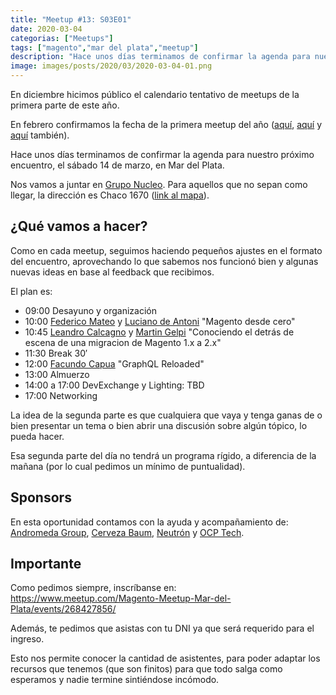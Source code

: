 ```yaml
---
title: "Meetup #13: S03E01"
date: 2020-03-04
categorias: ["Meetups"]
tags: ["magento","mar del plata","meetup"]
description: "Hace unos días terminamos de confirmar la agenda para nuestro próximo encuentro, el sábado 14 de marzo, en Mar del Plata."
image: images/posts/2020/03/2020-03-04-01.png
---
```


En diciembre hicimos público el calendario tentativo de meetups de la primera parte de este año.

En febrero confirmamos la fecha de la primera meetup del año ([aquí](https://twitter.com/holamugar/status/1224405389531406337), [aquí](https://www.instagram.com/p/B8HZ3B1FLu2/) y [aquí](https://www.facebook.com/holamugar/photos/a.2097169317186608/2570334436536758/?type=3&theater) también).

Hace unos días terminamos de confirmar la agenda para nuestro próximo encuentro, el sábado 14 de marzo, en Mar del Plata.

Nos vamos a juntar en [Grupo Nucleo](https://www.gruponucleo.com.ar/). Para aquellos que no sepan como llegar, la dirección es Chaco 1670 ([link al mapa](https://www.google.com/maps/search/?api=1&query=-37.990246%2C-57.564680)).

## ¿Qué vamos a hacer?

Como en cada meetup, seguimos haciendo pequeños ajustes en el formato del encuentro, aprovechando lo que sabemos nos funcionó bien y algunas nuevas ideas en base al feedback que recibimos.

El plan es:

* 09:00 Desayuno y organización
* 10:00 [Federico Mateo](https://www.linkedin.com/in/federico-nicol%C3%A1s-mateo/) y [Luciano de Antoni](https://www.linkedin.com/in/luciano-de-antoni-791a12103/) "Magento desde cero"
* 10:45 [Leandro Calcagno](https://www.linkedin.com/in/leandro-calcagno-7285911a/) y [Martin Gelpi](https://www.linkedin.com/in/martinfg/) "Conociendo el detrás de escena de una migracion de Magento 1.x a 2.x"
* 11:30 Break 30′
* 12:00 [Facundo Capua](https://www.linkedin.com/in/facundocapua/) "GraphQL Reloaded"
* 13:00 Almuerzo
* 14:00 a 17:00 DevExchange y Lighting: TBD
* 17:00 Networking

La idea de la segunda parte es que cualquiera que vaya y tenga ganas de o bien presentar un tema o bien abrir una discusión sobre algún tópico, lo pueda hacer.

Esa segunda parte del día no tendrá un programa rígido, a diferencia de la mañana (por lo cual pedimos un mínimo de puntualidad).

## Sponsors

En esta oportunidad contamos con la ayuda y acompañamiento de: [Andromeda Group](https://andromedalatam.com/), [Cerveza Baum](http://cervezabaum.com/), [Neutrón](https://www.neutron.com.ar/) y [OCP Tech](https://ocp.tech/).

## Importante

Como pedimos siempre, inscríbanse en: https://www.meetup.com/Magento-Meetup-Mar-del-Plata/events/268427856/

Además, te pedimos que asistas con tu DNI ya que será requerido para el ingreso.

Esto nos permite conocer la cantidad de asistentes, para poder adaptar los recursos que tenemos (que son finitos) para que todo salga como esperamos y nadie termine sintiéndose incómodo.